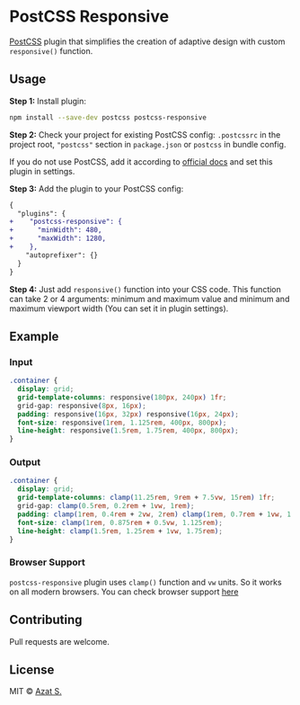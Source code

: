 # PostCSS Responsive

[PostCSS](https://postcss.org) plugin that simplifies the creation of adaptive design with custom `responsive()` function.

## Usage

**Step 1:** Install plugin:

```sh
npm install --save-dev postcss postcss-responsive
```

**Step 2:** Check your project for existing PostCSS config: `.postcssrc` in the project root, `"postcss"` section in `package.json` or `postcss` in bundle config.

If you do not use PostCSS, add it according to [official docs](https://github.com/postcss/postcss#usage)
and set this plugin in settings.

**Step 3:** Add the plugin to your PostCSS config:

```diff
{
  "plugins": {
+    "postcss-responsive": {
+      "minWidth": 480,
+      "maxWidth": 1280,
+    },
    "autoprefixer": {}
  }
}
```

**Step 4:** Just add `responsive()` function into your CSS code. This function can take 2 or 4 arguments: minimum and maximum value and minimum and maximum viewport width (You can set it in plugin settings).

## Example

### Input

```css
.container {
  display: grid;
  grid-template-columns: responsive(180px, 240px) 1fr;
  grid-gap: responsive(8px, 16px);
  padding: responsive(16px, 32px) responsive(16px, 24px);
  font-size: responsive(1rem, 1.125rem, 400px, 800px);
  line-height: responsive(1.5rem, 1.75rem, 400px, 800px);
}
```

### Output

```css
.container {
  display: grid;
  grid-template-columns: clamp(11.25rem, 9rem + 7.5vw, 15rem) 1fr;
  grid-gap: clamp(0.5rem, 0.2rem + 1vw, 1rem);
  padding: clamp(1rem, 0.4rem + 2vw, 2rem) clamp(1rem, 0.7rem + 1vw, 1.5rem);
  font-size: clamp(1rem, 0.875rem + 0.5vw, 1.125rem);
  line-height: clamp(1.5rem, 1.25rem + 1vw, 1.75rem);
}
```

### Browser Support

`postcss-responsive` plugin uses `clamp()` function and `vw` units. So it works on all modern browsers. You can check browser support [here](https://caniuse.com/?search=clamp)

## Contributing

Pull requests are welcome.

## License

MIT &copy; [Azat S.](https://twitter.com/azat_io)

